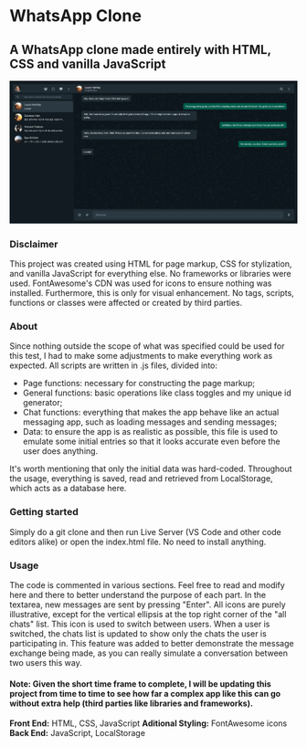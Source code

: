 # WhatsApp Clone

## A WhatsApp clone made entirely with HTML, CSS and vanilla JavaScript

![A screenshot of the project](whatsapp-vanilla-clone.png)

### Disclaimer

This project was created using HTML for page markup, CSS for stylization, and vanilla JavaScript for everything else.
No frameworks or libraries were used. FontAwesome's CDN was used for icons to ensure nothing was installed.
Furthermore, this is only for visual enhancement. No tags, scripts, functions or classes were affected or created by third parties.

### About

Since nothing outside the scope of what was specified could be used for this test,
I had to make some adjustments to make everything work as expected.
All scripts are written in .js files, divided into:

-   Page functions: necessary for constructing the page markup;
-   General functions: basic operations like class toggles and my unique id generator;
-   Chat functions: everything that makes the app behave like an actual messaging app,
    such as loading messages and sending messages;
-   Data: to ensure the app is as realistic as possible, this file is used to emulate
    some initial entries so that it looks accurate even before the user does anything.

It's worth mentioning that only the initial data was hard-coded.
Throughout the usage, everything is saved, read and retrieved from LocalStorage, which acts as a database here.

### Getting started

Simply do a git clone and then run Live Server (VS Code and other code editors alike)
or open the index.html file. No need to install anything.

### Usage

The code is commented in various sections. Feel free to read and modify here and there to better 
understand the purpose of each part. In the textarea, new messages are sent by pressing "Enter". 
All icons are purely illustrative, except for the vertical ellipsis at the top right corner of the "all chats" list. 
This icon is used to switch between users. When a user is switched, the chats list is updated to show only the chats 
the user is participating in. This feature was added to better demonstrate the message exchange being made, as you can really 
simulate a conversation between two users this way.

#### Note: Given the short time frame to complete, I will be updating this project from time to time to see how far a complex app like this can go without extra help (third parties like libraries and frameworks).

**Front End:** HTML, CSS, JavaScript
**Aditional Styling:** FontAwesome icons
**Back End:** JavaScript, LocalStorage
